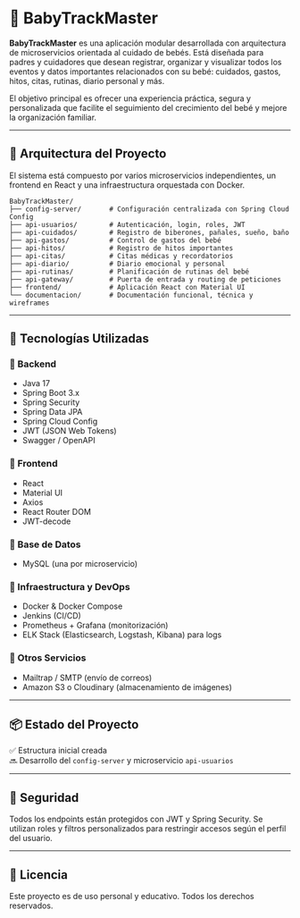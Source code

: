 # 👶 BabyTrackMaster

**BabyTrackMaster** es una aplicación modular desarrollada con arquitectura de microservicios orientada al cuidado de bebés. Está diseñada para padres y cuidadores que desean registrar, organizar y visualizar todos los eventos y datos importantes relacionados con su bebé: cuidados, gastos, hitos, citas, rutinas, diario personal y más.

El objetivo principal es ofrecer una experiencia práctica, segura y personalizada que facilite el seguimiento del crecimiento del bebé y mejore la organización familiar.

---

## 🧱 Arquitectura del Proyecto

El sistema está compuesto por varios microservicios independientes, un frontend en React y una infraestructura orquestada con Docker.

```
BabyTrackMaster/
├── config-server/       # Configuración centralizada con Spring Cloud Config
├── api-usuarios/        # Autenticación, login, roles, JWT
├── api-cuidados/        # Registro de biberones, pañales, sueño, baño
├── api-gastos/          # Control de gastos del bebé
├── api-hitos/           # Registro de hitos importantes
├── api-citas/           # Citas médicas y recordatorios
├── api-diario/          # Diario emocional y personal
├── api-rutinas/         # Planificación de rutinas del bebé
├── api-gateway/         # Puerta de entrada y routing de peticiones
├── frontend/            # Aplicación React con Material UI
└── documentacion/       # Documentación funcional, técnica y wireframes
```

---

## 🧰 Tecnologías Utilizadas

### 🔹 Backend
- Java 17
- Spring Boot 3.x
- Spring Security
- Spring Data JPA
- Spring Cloud Config
- JWT (JSON Web Tokens)
- Swagger / OpenAPI

### 🔹 Frontend
- React
- Material UI
- Axios
- React Router DOM
- JWT-decode

### 🔹 Base de Datos
- MySQL (una por microservicio)

### 🔹 Infraestructura y DevOps
- Docker & Docker Compose
- Jenkins (CI/CD)
- Prometheus + Grafana (monitorización)
- ELK Stack (Elasticsearch, Logstash, Kibana) para logs

### 🔹 Otros Servicios
- Mailtrap / SMTP (envío de correos)
- Amazon S3 o Cloudinary (almacenamiento de imágenes)

---

## 📦 Estado del Proyecto

✅ Estructura inicial creada  
🔜 Desarrollo del `config-server` y microservicio `api-usuarios`  

---

## 🔐 Seguridad

Todos los endpoints están protegidos con JWT y Spring Security. Se utilizan roles y filtros personalizados para restringir accesos según el perfil del usuario.

---

## 📝 Licencia

Este proyecto es de uso personal y educativo. Todos los derechos reservados.
